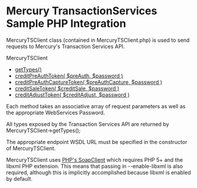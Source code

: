 Mercury TransactionServices Sample PHP Integration
==================================================

MercuryTSClient class (contained in MercuryTSClient.php) is used to send requests to Mercury's Transaction Services API.

MercuryTSClient
 - [getTypes()](https://hc.mercurydev.net/tws/transactionservice.asmx?WSDL)
 - [creditPreAuthToken( $preAuth, $password )](https://hc.mercurydev.net/tws/transactionservice.asmx?op=CreditPreAuthToken)
 - [creditPreAuthCaptureToken( $preAuthCapture, $password )](https://hc.mercurydev.net/tws/transactionservice.asmx?op=CreditPreAuthCaptureToken)
 - [creditSaleToken( $creditSale, $password )](https://hc.mercurydev.net/tws/transactionservice.asmx?op=CreditSaleToken)
 - [creditAdjustToken( $creditAdjust, $password ) ](https://hc.mercurydev.net/tws/transactionservice.asmx?op=CreditAdjustToken)

Each method takes an associative array of request parameters as well as the appropriate WebServices Password.

All types exposed by the Transaction Services API are returned by MercuryTSClient->getTypes();

The appropriate endpoint WSDL URL must be specified in the constructor of MercuryTSClient.

MercuryTSClient uses [PHP's SoapClient](http://php.net/manual/en/class.soapclient.php) which requires PHP 5+ and the libxml PHP extension. This means that passing in --enable-libxml is also required, although this is implicitly accomplished because libxml is enabled by default.

